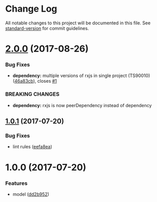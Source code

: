# Change Log

All notable changes to this project will be documented in this file. See [standard-version](https://github.com/conventional-changelog/standard-version) for commit guidelines.

<a name="2.0.0"></a>
# [2.0.0](https://github.com/tomastrajan/ngx-model/compare/v1.0.1...v2.0.0) (2017-08-26)


### Bug Fixes

* **dependency:** multiple versions of rxjs in single project (TS90010) ([46a83cb](https://github.com/tomastrajan/ngx-model/commit/46a83cb)), closes [#1](https://github.com/tomastrajan/ngx-model/issues/1)


### BREAKING CHANGES

* **dependency:** rxjs is now peerDependency instead of dependency



<a name="1.0.1"></a>
## [1.0.1](https://github.com/tomastrajan/ngx-model/compare/v1.0.0...v1.0.1) (2017-07-20)


### Bug Fixes

* lint rules ([eefa8ea](https://github.com/tomastrajan/ngx-model/commit/eefa8ea))



<a name="1.0.0"></a>
# 1.0.0 (2017-07-20)


### Features

* model ([dd2b952](https://github.com/tomastrajan/ngx-model/commit/dd2b952))
